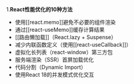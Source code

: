 1.**​React性能优化的10种方法**

- 使用[[react.memo]]避免不必要的组件渲染
- 通过[[react-useMemo]]缓存计算结果
- [[路由懒加载]]（React.lazy + Suspense）
- 减少内联函数定义（使用[[react-useCallback]]）
- 虚拟化长列表（react-window）第三方包
- 服务端渲染（SSR）首屏加载优化
- 代码分割（Dynamic Import）
- 使用React 18的并发模式优化交互